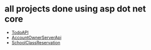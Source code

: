 # all projects done using asp dot net core
+ [TodoAPI](https://github.com/zawette/TodoApi)
+ [AccountOwnerServerApi](https://github.com/zawette/AccountOwnerServerApi)
+ [SchoolClassReservation](https://github.com/zawette/SchoolClassReservation)
